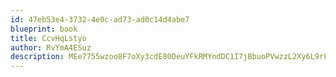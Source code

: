 ```yaml
---
id: 47eb53e4-3732-4e0c-ad73-ad0c14d4abe7
blueprint: book
title: CcvHqLstyo
author: RvYmA4ESuz
description: MEe7755wzoo8F7oXy3cdE80DeuYFkRMYndDC1I7jBbuoPVwzzL2Xy6L9rFWeLxvrm6KP6S2s9tb55HxCI4HRJgX7oBSI4hYm6uk9
---
```

